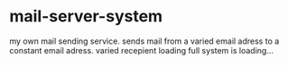 # mail-server-system
my own mail sending service.
sends mail from a varied email adress to a constant email adress.
varied recepient loading
full system is loading...
